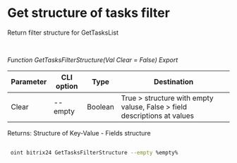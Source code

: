 ﻿---
sidebar_position: 26
---

# Get structure of tasks filter
 Return filter structure for GetTasksList




<br/>


*Function GetTasksFilterStructure(Val Clear = False) Export*

 | Parameter | CLI option | Type | Destination |
 |-|-|-|-|
 | Clear | --empty | Boolean | True > structure with empty valuse, False > field descriptions at values |

 
 Returns: Structure of Key-Value - Fields structure 


	


```sh title="CLI command example"
 
 oint bitrix24 GetTasksFilterStructure --empty %empty%

```


